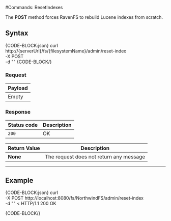 #Commands: ResetIndexes

The **POST** method forces RavenFS to rebuild Lucene indexes from scratch.

## Syntax

{CODE-BLOCK:json}
curl \
	http://{serverUrl}/fs/{filesystemName}/admin/reset-index  \
	-X POST \
    -d ""
{CODE-BLOCK/}

### Request

| Payload |
| ------- |
| Empty |

### Response

| Status code | Description |
| ----------- | - |
| `200` | OK |

| Return Value | Description |
| ------------- | ------------- |
| **None** | The request does not return any message |

<hr />

## Example

{CODE-BLOCK:json}
curl \
	-X POST http://localhost:8080/fs/NorthwindFS/admin/reset-index \
    -d ""
< HTTP/1.1 200 OK

{CODE-BLOCK/}
